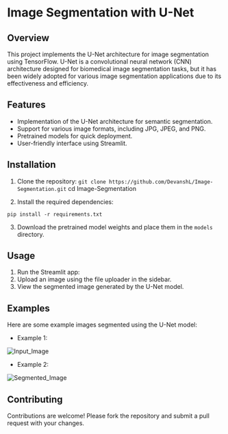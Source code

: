# Image Segmentation with U-Net

## Overview
This project implements the U-Net architecture for image segmentation using TensorFlow. U-Net is a convolutional neural network (CNN) architecture designed for biomedical image segmentation tasks, but it has been widely adopted for various image segmentation applications due to its effectiveness and efficiency.

## Features
- Implementation of the U-Net architecture for semantic segmentation.
- Support for various image formats, including JPG, JPEG, and PNG.
- Pretrained models for quick deployment.
- User-friendly interface using Streamlit.

## Installation
1. Clone the repository:
```git clone https://github.com/DevanshL/Image-Segmentation.git```
cd Image-Segmentation

2. Install the required dependencies:

```pip install -r requirements.txt```

3. Download the pretrained model weights and place them in the `models` directory.

## Usage
1. Run the Streamlit app:
2. Upload an image using the file uploader in the sidebar.
3. View the segmented image generated by the U-Net model.


## Examples
Here are some example images segmented using the U-Net model:

- Example 1:
  
![Input_Image](Images/wallpaperflare.com_wallpaper.jpg)

- Example 2:
  
![Segmented_Image](Images/output_image.jpg)

## Contributing
Contributions are welcome! Please fork the repository and submit a pull request with your changes.



